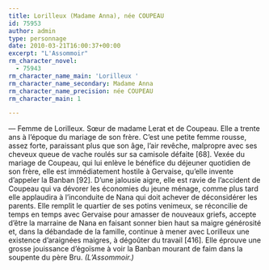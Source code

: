 ```yaml
---
title: Lorilleux (Madame Anna), née COUPEAU
id: 75953
author: admin
type: personnage
date: 2010-03-21T16:00:37+00:00
excerpt: "L'Assommoir"
rm_character_novel:
  - 75943
rm_character_name_main: 'Lorilleux '
rm_character_name_secondary: Madame Anna
rm_character_name_precision: née COUPEAU
rm_character_main: 1

---
```

— Femme de Lorilleux. Sœur de madame Lerat et de Coupeau. Elle a trente ans à l&rsquo;époque du mariage de son frère. C&rsquo;est une petite femme rousse, assez forte, paraissant plus que son âge, l&rsquo;air revêche, malpropre avec ses cheveux queue de vache roulés sur sa camisole défaite [68]. Vexée du mariage de Coupeau, qui lui enlève le bénéfice du déjeuner quotidien de son frère, elle est immédiatement hostile à Gervaise, qu&rsquo;elle invente d&rsquo;appeler la Banban [92]. D&rsquo;une jalousie aigre, elle est ravie de l&rsquo;accident de Coupeau qui va dévorer les économies du jeune ménage, comme plus tard elle applaudira à l&rsquo;inconduite de Nana qui doit achever de déconsidérer les parents. Elle remplit le quartier de ses potins venimeux, se réconcilie de temps en temps avec Gervaise pour amasser de nouveaux griefs, accepte d&rsquo;être la marraine de Nana en faisant sonner bien haut sa maigre générosité et, dans la débandade de la famille, continue à mener avec Lorilleux une existence d&rsquo;araignées maigres, à dégoûter du travail [416]. Elle éprouve une grosse jouissance d&rsquo;égoïsme à voir la Banban mourant de faim dans la soupente du père Bru. _(L&rsquo;Assommoir.)_